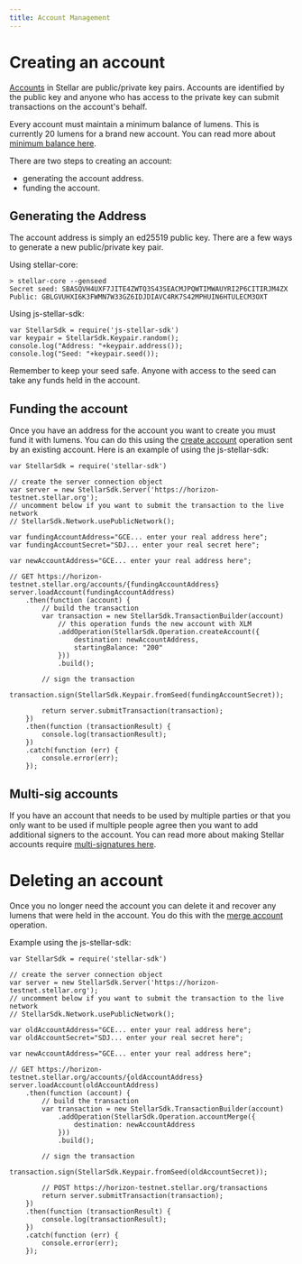 ```yaml
---
title: Account Management
---
```


# Creating an account
[Accounts](../../concepts/accounts.md) in Stellar are public/private key pairs. Accounts are identified by the public key and anyone who has access to the private key can submit transactions on the account's behalf.

Every account must maintain a minimum balance of lumens. This is currently 20 lumens for a brand new account. You can read more about [minimum balance here](../../concepts/fees.md#minimum-balance).

There are two steps to creating an account:
- generating the account address.
- funding the account.

## Generating the Address
The account address is simply an ed25519 public key. There are a few ways to generate a new public/private key pair.

Using stellar-core:
```
> stellar-core --genseed
Secret seed: SBASQVH4UXF7JITE4ZWTQ3S43SEACMJPQWTIMWAUYRI2P6CITIRJM4ZX
Public: GBLGVUHXI6K3FWMN7W33GZ6IDJDIAVC4RK7S42MPHUIN6HTULECM3OXT
```

Using js-stellar-sdk:
```
var StellarSdk = require('js-stellar-sdk')
var keypair = StellarSdk.Keypair.random();
console.log("Address: "+keypair.address());
console.log("Seed: "+keypair.seed());
```

Remember to keep your seed safe. Anyone with access to the seed can take any funds held in the account.

## Funding the account
Once you have an address for the account you want to create you must fund it with lumens. You can do this using the [create account](../../concepts/list-of-operations.md#create-account) operation sent by an existing account.
Here is an example of using the js-stellar-sdk:
```
var StellarSdk = require('stellar-sdk')

// create the server connection object
var server = new StellarSdk.Server('https://horizon-testnet.stellar.org');
// uncomment below if you want to submit the transaction to the live network
// StellarSdk.Network.usePublicNetwork();

var fundingAccountAddress="GCE... enter your real address here";
var fundingAccountSecret="SDJ... enter your real secret here";

var newAccountAddress="GCE... enter your real address here";

// GET https://horizon-testnet.stellar.org/accounts/{fundingAccountAddress}
server.loadAccount(fundingAccountAddress)
    .then(function (account) {
        // build the transaction
        var transaction = new StellarSdk.TransactionBuilder(account)
            // this operation funds the new account with XLM
            .addOperation(StellarSdk.Operation.createAccount({
                destination: newAccountAddress,
                startingBalance: "200"
            }))
            .build();
            
        // sign the transaction
        transaction.sign(StellarSdk.Keypair.fromSeed(fundingAccountSecret)); 
        
        return server.submitTransaction(transaction);
    })
    .then(function (transactionResult) {
        console.log(transactionResult);
    })
    .catch(function (err) {
        console.error(err);
    });
```


## Multi-sig accounts
If you have an account that needs to be used by multiple parties or that you only want to be used if multiple people agree then you want to add additional signers to the account. You can read more about making Stellar accounts require [multi-signatures here](../../concepts/multi-sig.md).



# Deleting an account
Once you no longer need the account you can delete it and recover any lumens that were held in the account. You do this with the [merge account](../../concepts/list-of-operations.md#account-merge) operation.

Example using the js-stellar-sdk:
```
var StellarSdk = require('stellar-sdk')

// create the server connection object
var server = new StellarSdk.Server('https://horizon-testnet.stellar.org');
// uncomment below if you want to submit the transaction to the live network
// StellarSdk.Network.usePublicNetwork();

var oldAccountAddress="GCE... enter your real address here";
var oldAccountSecret="SDJ... enter your real secret here";

var newAccountAddress="GCE... enter your real address here";

// GET https://horizon-testnet.stellar.org/accounts/{oldAccountAddress}
server.loadAccount(oldAccountAddress)
    .then(function (account) {
        // build the transaction
        var transaction = new StellarSdk.TransactionBuilder(account)
            .addOperation(StellarSdk.Operation.accountMerge({
                destination: newAccountAddress
            }))
            .build();
            
        // sign the transaction
        transaction.sign(StellarSdk.Keypair.fromSeed(oldAccountSecret)); 
        
        // POST https://horizon-testnet.stellar.org/transactions
        return server.submitTransaction(transaction);
    })
    .then(function (transactionResult) {
        console.log(transactionResult);
    })
    .catch(function (err) {
        console.error(err);
    });
```
